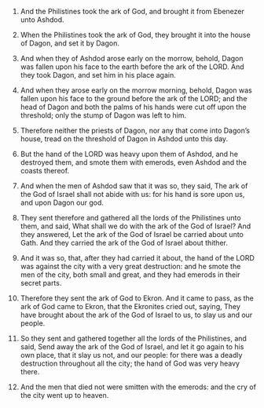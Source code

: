 1. And the Philistines took the ark of God, and brought it from
Ebenezer unto Ashdod.

2. When the Philistines took the ark of God, they brought it into the
house of Dagon, and set it by Dagon.

3. And when they of Ashdod arose early on the morrow, behold, Dagon
was fallen upon his face to the earth before the ark of the LORD. And
they took Dagon, and set him in his place again.

4. And when they arose early on the morrow morning, behold, Dagon was
fallen upon his face to the ground before the ark of the LORD; and the
head of Dagon and both the palms of his hands were cut off upon the
threshold; only the stump of Dagon was left to him.

5. Therefore neither the priests of Dagon, nor any that come into
Dagon’s house, tread on the threshold of Dagon in Ashdod unto this
day.

6. But the hand of the LORD was heavy upon them of Ashdod, and he
destroyed them, and smote them with emerods, even Ashdod and the
coasts thereof.

7. And when the men of Ashdod saw that it was so, they said, The ark
of the God of Israel shall not abide with us: for his hand is sore
upon us, and upon Dagon our god.

8. They sent therefore and gathered all the lords of the Philistines
unto them, and said, What shall we do with the ark of the God of
Israel? And they answered, Let the ark of the God of Israel be carried
about unto Gath. And they carried the ark of the God of Israel about
thither.

9. And it was so, that, after they had carried it about, the hand of
the LORD was against the city with a very great destruction: and he
smote the men of the city, both small and great, and they had emerods
in their secret parts.

10. Therefore they sent the ark of God to Ekron. And it came to pass,
as the ark of God came to Ekron, that the Ekronites cried out, saying,
They have brought about the ark of the God of Israel to us, to slay us
and our people.

11. So they sent and gathered together all the lords of the
Philistines, and said, Send away the ark of the God of Israel, and let
it go again to his own place, that it slay us not, and our people: for
there was a deadly destruction throughout all the city; the hand of
God was very heavy there.

12. And the men that died not were smitten with the emerods: and the
cry of the city went up to heaven.